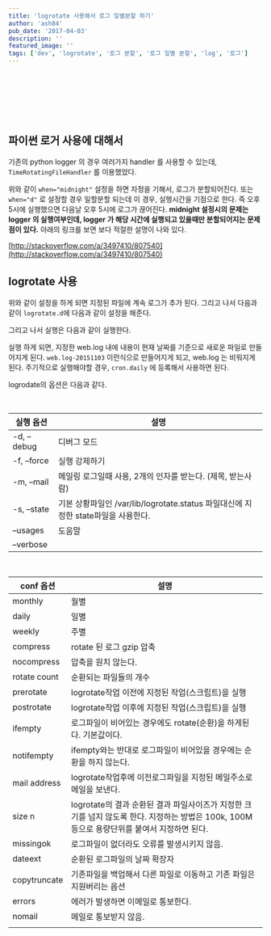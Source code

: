 ```yaml
---
title: 'logrotate 사용해서 로그 일별분할 하기'
author: 'ash84'
pub_date: '2017-04-03'
description: ''
featured_image: ''
tags: ['dev', 'logrotate', '로그 분할', '로그 일별 분할', 'log', '로그']
---
```


<script async src="//pagead2.googlesyndication.com/pagead/js/adsbygoogle.js"></script>
<!-- 페이지내_긴_배너 -->
<ins class="adsbygoogle"
     style="display:inline-block;width:728px;height:90px"
     data-ad-client="ca-pub-8699046198561974"
     data-ad-slot="5480877276"></ins>
<script>
(adsbygoogle = window.adsbygoogle || []).push({});
</script>

## **파이썬 로거 사용에 대해서**

기존의 python logger 의 경우 여러가지 handler 를 사용할 수 있는데, `TimeRotatingFileHandler` 를 이용했었다.  

<script src="https://gist.github.com/AhnSeongHyun/711800ea113c8cba66fe.js"></script>

위와 같이 `when="midnight"` 설정을 하면 자정을 기해서, 로그가 분할되어진다. 또는 `when="d"` 로 설정할 경우 일할분할 되는데 이 경우, 실행시간을 기점으로 한다. 즉 오후 5시에 실행했으면 다음날 오후 5시에 로그가 끊어진다. **midnight 설정시의 문제는 logger 의 실행여부인데, logger 가 해당 시간에 실행되고 있을때만 분할되어지는 문제점이 있다.** 아래의 링크를 보면 보다 적절한 설명이 나와 있다.

[http://stackoverflow.com/a/3497410/807540](http://stackoverflow.com/a/3497410/807540)


## **logrotate 사용**

위와 같이 설정을 하게 되면 지정된 파일에 계속 로그가 추가 된다. 그리고 나서 다음과 같이 `logrotate.d`에 다음과 같이 설정을 해준다.<script src="https://gist.github.com/AhnSeongHyun/e8ba31c36b5f047677ca.js"></script>

그리고 나서 실행은 다음과 같이 실행한다.

<script src="https://gist.github.com/9a2ca8d2984c471043be.js"></script>

실행 하게 되면, 지정한 web.log 내에 내용이 현재 날짜를 기준으로 새로운 파일로 만들어지게 된다. `web.log-20151103` 이런식으로 만들어지게 되고, web.log 는 비워지게 된다. 주기적으로 실행해야할 경우, `cron.daily` 에 등록해서 사용하면 된다.  
  
 logrodate의 옵션은 다음과 같다.

 

<div><table><thead><tr><th><div>실행 옵션</div></th><th><div>설명</div></th></tr></thead><tbody><tr><td>-d, –debug</td><td>디버그 모드</td></tr><tr><td>-f, –force</td><td>실행 강제하기</td></tr><tr><td>-m, –mail <command></td><td>메일링 로그일때 사용, 2개의 인자를 받는다. (제목, 받는사람)</td></tr><tr><td>-s, –state <statefile></td><td>기본 상황파일인 /var/lib/logrotate.status 파일대신에 지정한 state파일을 사용한다.</td></tr><tr><td>–usages</td><td>도움말</td></tr><tr><td>–verbose</td><td></td></tr></tbody></table> 

</div><div><table><thead><tr><th><div>conf 옵션</div></th><th><div>설명</div></th></tr></thead><tbody><tr><td>monthly</td><td>월별</td></tr><tr><td>daily</td><td>일별</td></tr><tr><td>weekly</td><td>주별</td></tr><tr><td>compress</td><td>rotate 된 로그 gzip 압축</td></tr><tr><td>nocompress</td><td>압축을 원치 않는다.</td></tr><tr><td>rotate count</td><td>순환되는 파일들의 개수</td></tr><tr><td>prerotate</td><td>logrotate작업 이전에 지정된 작업(스크립트)을 실행</td></tr><tr><td>postrotate</td><td>logrotate작업 이후에 지정된 작업(스크립트)을 실행</td></tr><tr><td>ifempty</td><td>로그파일이 비어있는 경우에도 rotate(순환)을 하게된다. 기본값이다.</td></tr><tr><td>notifempty</td><td>ifempty와는 반대로 로그파일이 비어있을 경우에는 순환을 하지 않는다.</td></tr><tr><td>mail address</td><td>logrotate작업후에 이전로그파일을 지정된 메일주소로 메일을 보낸다.</td></tr><tr><td>size n</td><td>logrotate의 결과 순환된 결과 파일사이즈가 지정한 크기를 넘지 않도록 한다.  
 지정하는 방법은 100k, 100M등으로 용량단위를 붙여서 지정하면 된다.</td></tr><tr><td>missingok</td><td>로그파일이 없더라도 오류를 발생시키지 않음.</td></tr><tr><td>dateext</td><td>순환된 로그파일의 날짜 확장자</td></tr><tr><td>copytruncate</td><td>기존파일을 백업해서 다른 파일로 이동하고 기존 파일은 지원버리는 옵션</td></tr><tr><td>errors <addr></addr></td><td>에러가 발생하면 이메일로 통보한다.</td></tr><tr><td>nomail</td><td>메일로 통보받지 않음.</td></tr><tr><td></td><td></td></tr></tbody></table></div>

